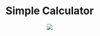 <h1 align="center">Simple Calculator</h1>
<p align="center">
  <img src="https://user-images.githubusercontent.com/73148019/129836912-c6b8db52-8c6a-4f30-96be-f3168baba2d7.png">
</p>
